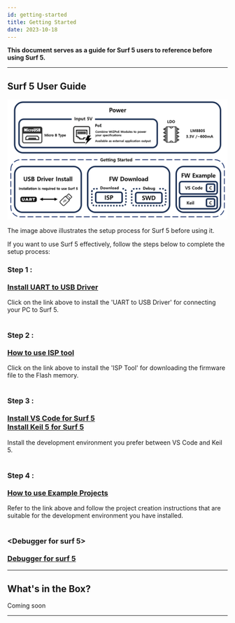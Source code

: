 ```yaml
---
id: getting-started
title: Getting Started
date: 2023-10-18
---
```


**This document serves as a guide for Surf 5 users to reference before using Surf 5.**

-----

## Surf 5 User Guide

<img src="/img/osh/surf5/surf5-gettingstarted.png" />

The image above illustrates the setup process for Surf 5 before using it.

If you want to use Surf 5 effectively, follow the steps below to complete the setup process:

### Step 1 : <br /> <br /> [Install UART to USB Driver](install-usb-driver.md)
Click on the link above to install the 'UART to USB Driver' for connecting your PC to Surf 5.
<br />
<br />

### Step 2 : <br /><br />  [How to use ISP tool](flashing-surf5.md)
Click on the link above to install the 'ISP Tool' for downloading the firmware file to the Flash memory.
<br />
<br />

### Step 3 : <br /><br />[Install VS Code for Surf 5](vs-code-setup-guide.md)<br />     [Install Keil 5 for Surf 5](install-keil-guide.md)
Install the development environment you prefer between VS Code and Keil 5.
<br />
<br />

### Step 4 : <br /><br />[How to use Example Projects](fw-examples.md)
Refer to the link above and follow the project creation instructions that are suitable for the development environment you have installed.
<br />
<br />

### <Debugger for surf 5><br /><br />[Debugger for surf 5](fw-debuging-surf5.md)











  <!-- ### Install UART to USB driver 

  Surf 5 has UART to USB converter IC(CH340N) that need to install driver.
  you can download driver <a href="https://github.com/Wiznet/Hardware-Files-of-WIZnet/raw/master/01_iMCU/W7500P/Surf5/Doc/CH340N/Driver.ZIP">here</a> or CH340 manufacturer's web
  CH340N's manufacture [link](https://wch-ic.com/downloads/CH341SER_ZIP.html)

<img src="/img/osh/surf5/Setup_img.png" />

After unzipping the downloaded ZIP file, you'll find a SETUP.EXE executable in the folder, which you'll need to run.

<img src="/img/osh/surf5/install_img.png" width="500" />

When you run SETUP.EXE, the DriverSetup window appears, and you can select INSTALL to install the driver. -->

-----


## What's in the Box?

Coming soon
<!--
|                                                                              |
| ---------------------------------------------------------------------------- |
| ![](/img/products/wiz750sr/gettingstarted/wiz750sr-ttl-evb_package_1024x858.jpg) |
| Figure: ***WIZ750SR Rev. 1.1 Evaluation Board Package***                     |

The WIZ750SR-232 evaluation board package contains the following parts.

  - WIZ750SR-232 Module
  - WIZ750SR-232/TTL-EVB Evaluation Board
  - Cables (Ethernet / Serial / Micro USB Type B)

The entire list of parts of the board is available at the [WIZ750SR Overview: Product Contents](./Overview-EN.md#product-contents) page.

-->
-----
